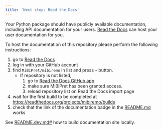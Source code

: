 ```yaml
---
title: 'Next step: Read the Docs'
---
```


Your Python package should have publicly available documentation, including API documentation for your users.
[Read the Docs](https://readthedocs.org) can host your user documentation for you.

To host the documentation of this repository please perform the following instructions:

1. go to [Read the Docs](https://readthedocs.org/dashboard/import/?)
1. log in with your GitHub account
1. find `MiBiPret/mibiremo` in list and press `+` button.
   * If repository is not listed,
      1. go to [Read the Docs GitHub app](https://github.com/settings/connections/applications/fae83c942bc1d89609e2)
      2. make sure MiBiPret has been granted access.
      3. reload repository list on Read the Docs import page
1. wait for the first build to be completed at <https://readthedocs.org/projects/mibiremo/builds>
1. check that the link of the documentation badge in the [README.md](https://github.com/MiBiPret/mibiremo) works

See [README.dev.md#](https://github.com/MiBiPret/mibiremo/blob/main/README.dev.md#generating-the-api-docs) how to build documentation site locally.

